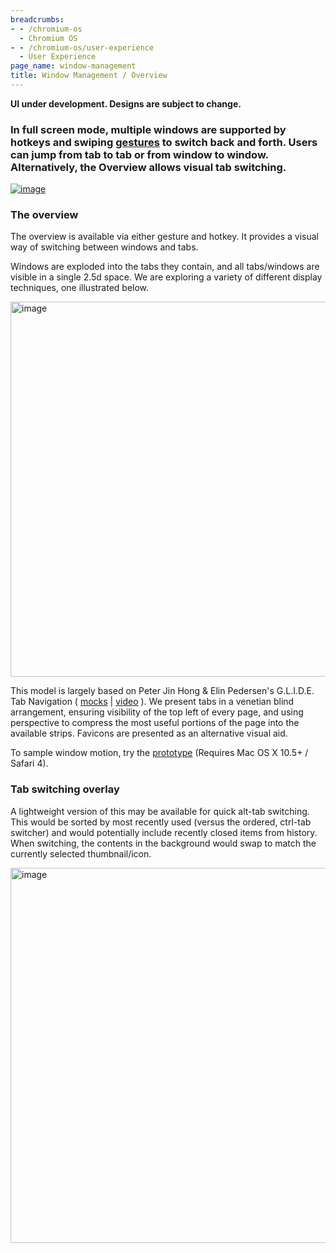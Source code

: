 ```yaml
---
breadcrumbs:
- - /chromium-os
  - Chromium OS
- - /chromium-os/user-experience
  - User Experience
page_name: window-management
title: Window Management / Overview
---
```


******UI under development. Designs are subject to change.******

### In full screen mode, multiple windows are supported by hotkeys and swiping [gestures](https://sites.google.com/a/google.com/chromeos/for-team-members/user-experience/multitouch) to switch back and forth. Users can jump from tab to tab or from window to window. Alternatively, the Overview allows visual tab switching.

[<img alt="image"
src="/chromium-os/user-experience/window-management/OverviewSketch.png">](/chromium-os/user-experience/window-management/OverviewSketch.png)

### The overview

The overview is available via either gesture and hotkey. It provides a visual
way of switching between windows and tabs.

Windows are exploded into the tabs they contain, and all tabs/windows are
visible in a single 2.5d space. We are exploring a variety of different display
techniques, one illustrated below.

[<img alt="image"
src="/chromium-os/user-experience/window-management/Overview.png"
width=600>](/chromium-os/user-experience/window-management/Overview.png)

This model is largely based on Peter Jin Hong & Elin Pedersen's G.L.I.D.E. Tab
Navigation (
[mocks](http://www.flickr.com/photos/peterheads/sets/72157620266552714/show/with/3651412293/)
| [video](http://www.youtube.com/watch?v=kTXvNdiP-rE) ). We present tabs in a
venetian blind arrangement, ensuring visibility of the top left of every page,
and using perspective to compress the most useful portions of the page into the
available strips. Favicons are presented as an alternative visual aid.

To sample window motion, try the
[prototype](/chromium-os/user-experience/window-management/Overview.app.1.0.0.zip)
(Requires Mac OS X 10.5+ / Safari 4).

### Tab switching overlay

A lightweight version of this may be available for quick alt-tab switching. This
would be sorted by most recently used (versus the ordered, ctrl-tab switcher)
and would potentially include recently closed items from history. When
switching, the contents in the background would swap to match the currently
selected thumbnail/icon.

[<img alt="image"
src="/chromium-os/user-experience/window-management/Chrome-OS-Overlay.png"
width=600>](/chromium-os/user-experience/window-management/Chrome-OS-Overlay.png)
